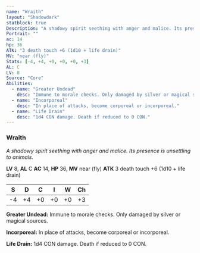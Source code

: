 ```yaml
---
name: "Wraith"
layout: "Shadowdark"
statblock: true
Description: "A shadowy spirit seething with anger and malice. Its presence is unsettling to animals."
Portrait: ""
ac: 14
hp: 36
ATK: "3 death touch +6 (1d10 + life drain)"
MV: "near (fly)"
Stats: [-4, +4, +0, +0, +0, +3]
AL: C
LV: 8
Source: "Core"
Abilities:
  - name: "Greater Undead"
    desc: "Immune to morale checks. Only damaged by silver or magical sources."
  - name: "Incorporeal"
    desc: "In place of attacks, become corporeal or incorporeal."
  - name: "Life Drain"
    desc: "1d4 CON damage. Death if reduced to 0 CON."
---
```


### Wraith

_A shadowy spirit seething with anger and malice. Its presence is unsettling to animals._

**LV** 8, **AL** C
**AC** 14, **HP** 36, **MV** near (fly)
**ATK** 3 death touch +6 (1d10 + life drain)

|  S  |  D  |  C  |  I  |  W  |  Ch  |
|:---:|:---:|:---:|:---:|:---:|:----:|
| -4 | +4 | +0 | +0 | +0 | +3 |

**Greater Undead:** Immune to morale checks. Only damaged by silver or magical sources.

**Incorporeal:** In place of attacks, become corporeal or incorporeal.

**Life Drain:** 1d4 CON damage. Death if reduced to 0 CON.

